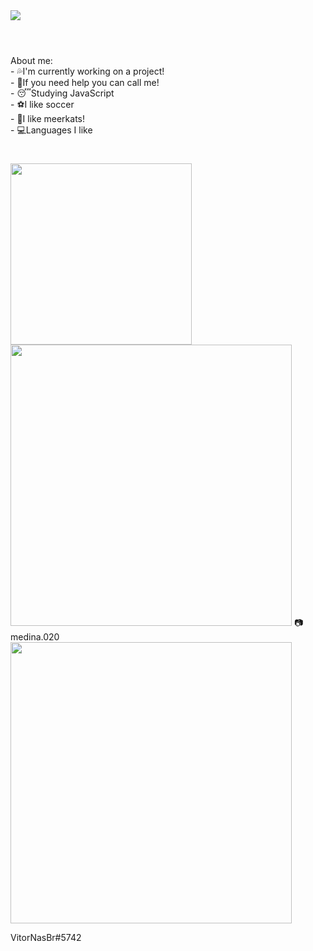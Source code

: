 <img src="https://cdn.discordapp.com/attachments/819667765123219486/830077210819821589/Vitor.png">


#

<br>
About me:
<br>
- 💦I'm currently working on a project!
<br>
- 👊If you need help you can call me!
<br>
- 😴Studying JavaScript
<br>
- ⚽I like soccer
<br>
- 🦝I like meerkats!
<br>
- 💻Languages I like

#

<img src="https://cdn.discordapp.com/attachments/819667765123219486/830082197859991592/Sem_Titulo-2.png" width="290vw">
<img src="https://cdn.discordapp.com/attachments/819667765123219486/830088039987413022/Sem-Titulo-1.png" width="450vw">
📷medina.020

<img src="https://cdn.discordapp.com/attachments/819667765123219486/830090804424343652/Sem_Titulo-1.png" width="450vw">

VitorNasBr#5742
